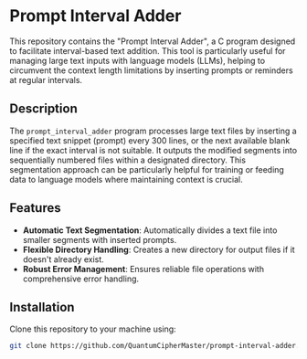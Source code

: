 # Prompt Interval Adder

This repository contains the "Prompt Interval Adder", a C program designed to facilitate interval-based text addition. This tool is particularly useful for managing large text inputs with language models (LLMs), helping to circumvent the context length limitations by inserting prompts or reminders at regular intervals.

## Description

The `prompt_interval_adder` program processes large text files by inserting a specified text snippet (prompt) every 300 lines, or the next available blank line if the exact interval is not suitable. It outputs the modified segments into sequentially numbered files within a designated directory. This segmentation approach can be particularly helpful for training or feeding data to language models where maintaining context is crucial.

## Features

- **Automatic Text Segmentation**: Automatically divides a text file into smaller segments with inserted prompts.
- **Flexible Directory Handling**: Creates a new directory for output files if it doesn't already exist.
- **Robust Error Management**: Ensures reliable file operations with comprehensive error handling.

## Installation

Clone this repository to your machine using:

```bash
git clone https://github.com/QuantumCipherMaster/prompt-interval-adder.git
